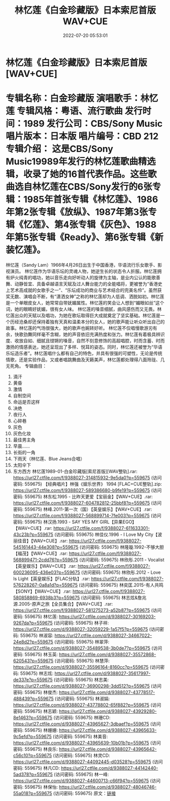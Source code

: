 ﻿---
title: 林忆莲《白金珍藏版》日本索尼首版WAV+CUE
date: 2022-07-20 05:53:01
categories: WAV车载音乐、镜像
tags: 华语中文
---
# 林忆莲《白金珍藏版》日本索尼首版[WAV+CUE]

专辑名称：白金珍藏版
演唱歌手：林忆莲
专辑风格：粤语、流行歌曲
发行时间：1989
发行公司：CBS/Sony
Music
唱片版本：日本版
唱片编号：CBD 212
专辑介绍：
这是CBS/Sony
Music19989年发行的林忆莲歌曲精选辑，收录了她的16首代表作品。这些歌曲选自林忆莲在CBS/Sony发行的6张专辑：1985年首张专辑《林忆莲》、1986年第2张专辑《放纵》、1987年第3张专辑《忆莲》、第4张专辑《灰色》、1988年第5张专辑《Ready》、第6张专辑《新装忆莲》。
========================
林忆莲（Sandy
Lam）1966年4月26日出生于中国香港，华语流行乐女歌手、影视演员。
林忆莲作为华语乐坛的灵魂人物，她逆生长的状态令人折服。林忆莲拥有炉火纯青的唱功，她以音乐走向好听动人的旋律为主轴，是业内公认的能歌善舞、动静皆宜、具备卓越语言天赋及过人舞台能力的全能唱将，更被誉为“香港史上艺术高成就的女歌手之一”、“乐坛成功的商业与艺术结合的完美名伶”。虽然获奖无数、演唱会不断，有“潇洒女神”之称的林忆莲却为人低调、洒脱如初。林忆莲是一个单眼皮女人，她常常自带妩媚属性。林忆莲的笑会让人想到“媚眼如丝”这个词，她的眼睛好妩媚，很有女人味。
林忆莲的嗓音细腻，曲风感伤而又无畏。林忆莲出众的天赋以及唱功，为她在歌坛取得巨大成就奠定了坚实基础。林忆莲是一个历经沧桑却还保持着独有天真和温柔本分的女人，她的歌声能让听众听出自己的故事。林忆莲的气场很强大，她的歌声也婉转好听。
林忆莲不仅唱慢歌游刃有余，快歌劲舞同样毫不含糊，她的声音依旧充满热度和张力。林忆莲有着极具辨识度、收放自如、细腻且铿锵的嗓音，自然不刻意修饰的高超唱腔，时而含蓄、时而激扬的情感表达，她还呈现出了多样、悦耳的姿态。同时，林忆莲还被誉为“华语乐坛造乐者”。林忆莲唱什么都有自己的特色，并具有很强的可塑性，无论是传统情歌，还是实验作品，又或者唱跳舞曲及天籁美声，林忆莲都处理得八面玲珑、几无死角。
专辑曲目：
01. 滴汗
02. 黄昏
03. 激情
04. 自制空间
05. 命运是否这样
06. 决绝
07. 夜行人
08. 心碎巷
09. 灰色
10. 灰色化妆
11. 最佳男主角
12. 早晨……
13. 长街的一角
14. 下雨天（林忆莲、Blue
Jeans合唱）
15. 太阳伞下
16. 东方西方
林忆莲1989-01-白金珍藏版[索尼首版][WAV整轨].rar: https://url27.ctfile.com/f/9388027-314815932-9e5da0?p=559675
(访问密码: 559675)
【经典唱片】林强《娱乐世界》 1994 [FLAC+CUE整轨].zip: https://url27.ctfile.com/f/9388027-589386680-b9fe19?p=559675
(访问密码: 559675)
林东松.1995 - 比昨天更爱【宝丽金】【WAV+CUE】.rar: https://url27.ctfile.com/f/9388027-604782812-25bbf8?p=559675
(访问密码: 559675)
林峰.2011-第一次（国）【英皇娱乐】【WAV+CUE】.rar: https://url27.ctfile.com/f/9388027-568899714-7fe003?p=559675
(访问密码: 559675)
林汉扬.1993 - SAY YES MY GIRL【异果EGO】【WAV+CUE】.rar: https://url27.ctfile.com/f/9388027-611633301-43c23b?p=559675
(访问密码: 559675)
林佳仪.1996 - I Love My City【波丽佳音】【WAV+CUE】.rar: https://url27.ctfile.com/f/9388027-545161443-44e308?p=559675
(访问密码: 559675)
林隆璇.1992-不够大胆【福茂】【WAV+CUE】.rar: https://url27.ctfile.com/f/9388027-568899471-2cdd76?p=559675
(访问密码: 559675)
林欣彤.2011 - Vocalist【英皇娱乐】【WAV+CUE】.rar: https://url27.ctfile.com/f/9388027-600236095-436e03?p=559675
(访问密码: 559675)
林欣彤.2012 - Love Is Light【英皇娱乐】【FLAC分轨】.rar: https://url27.ctfile.com/f/9388027-576228267-0a8a1d?p=559675
(访问密码: 559675)
林奕匡.2015-有人共鸣【SONY】【WAV+CUE】.rar: https://url27.ctfile.com/f/9388027-580858869-6938b3?p=559675
(访问密码: 559675)
林志炫&詹兆源.2005-原声之旅【全员集合】【WAV+CUE】.rar: https://url27.ctfile.com/f/9388027-581275273-a52b87?p=559675
(访问密码: 559675)
林忆莲: https://url27.ctfile.com/d/9388027-30169203-9267da?p=559675
(访问密码: 559675)
林子祥: https://url27.ctfile.com/d/9388027-32059229-1a57f5?p=559675
(访问密码: 559675)
林淑容: https://url27.ctfile.com/d/9388027-34667022-24e8d2?p=559675
(访问密码: 559675)
林翠萍: https://url27.ctfile.com/d/9388027-35489538-3b0de7?p=559675
(访问密码: 559675)
林玉英: https://url27.ctfile.com/d/9388027-35572868-620543?p=559675
(访问密码: 559675)
林慧萍: https://url27.ctfile.com/d/9388027-35596164-8160cc?p=559675
(访问密码: 559675)
林志炫: https://url27.ctfile.com/d/9388027-35617997-de337e?p=559675
(访问密码: 559675)
林志美: https://url27.ctfile.com/d/9388027-36900298-3dd512?p=559675
(访问密码: 559675)
林俊杰: https://url27.ctfile.com/d/9388027-43778517-488439?p=559675
(访问密码: 559675)
林淑娟: https://url27.ctfile.com/d/9388027-43778802-65f882?p=559675
(访问密码: 559675)
林志颖: https://url27.ctfile.com/d/9388027-43929280-8e1463?p=559675
(访问密码: 559675)
林珊CD: https://url27.ctfile.com/d/9388027-43965627-3dbaef?p=559675
(访问密码: 559675)
林姗姗: https://url27.ctfile.com/d/9388027-43965633-9c5efd?p=559675
(访问密码: 559675)
林美音: https://url27.ctfile.com/d/9388027-43965639-10b01b?p=559675
(访问密码: 559675)
林良乐: https://url27.ctfile.com/d/9388027-43965642-c56c10?p=559675
(访问密码: 559675)
林灵CD: https://url27.ctfile.com/d/9388027-44092445-d03528?p=559675
(访问密码: 559675)
林凡CD: https://url27.ctfile.com/d/9388027-44142440-5ad378?p=559675
(访问密码: 559675)
林一峰: https://url27.ctfile.com/d/9388027-44600713-c66f94?p=559675
(访问密码: 559675)
林保怡: https://url27.ctfile.com/d/9388027-48046746-55a018?p=559675
(访问密码: 559675)
原文：[链接](https://blog.sina.com.cn/s/blog_1647c7e7601030yfy.html)